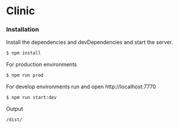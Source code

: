 # Clinic
### Installation

Install the dependencies and devDependencies and start the server.

```sh
$ npm install
```
For production environments

```sh
$ npm run prod
```

For develop environments run and open http://localhost:7770

```sh
$ npm run start:dev
```
Output

```sh
/dist/
```